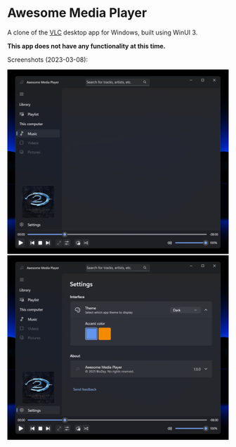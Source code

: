 # Awesome Media Player

A clone of the [VLC](https://www.videolan.org/) desktop app for Windows, built using WinUI 3.

**This app does not have any functionality at this time.**

Screenshots (2023-03-08):

<img src="/Assets/Screenshots/screenshot_0_2025-03-08.png?raw=true" width="800"/>
<img src="/Assets/Screenshots/screenshot_1_2025-03-08.png?raw=true" width="800"/>

